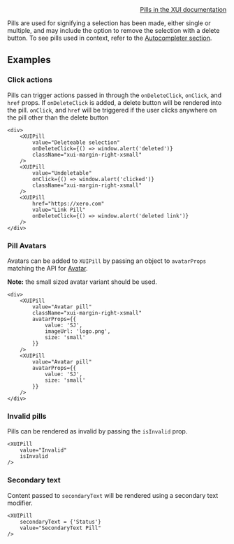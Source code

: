 <div class="xui-margin-vertical">
	<div>
		<svg focusable="false" class="xui-icon xui-icon-inline xui-icon-large xui-icon-color-blue"> <use xlink:href="#xui-icon-bookmark" role="presentation"/></svg>
		<span><a href="../section-pills-and-tags.html#pills-and-tags-2">Pills in the XUI documentation</a></span>
	</div>
</div>

Pills are used for signifying a selection has been made, either single or multiple, and may include the option to remove the selection with a delete button. To see pills used in context, refer to the [Autocompleter section](#autocompleter).

## Examples

### Click actions

Pills can trigger actions passed in through the `onDeleteClick`, `onClick`, and `href` props. If `onDeleteClick` is added, a delete button will be rendered into the pill. `onClick`, and `href` will be triggered if the user clicks anywhere on the pill other than the delete button

```
<div>
	<XUIPill
		value="Deleteable selection"
		onDeleteClick={() => window.alert('deleted')}
		className="xui-margin-right-xsmall"
	/>
	<XUIPill
		value="Undeletable"
		onClick={() => window.alert('clicked')}
		className="xui-margin-right-xsmall"
	/>
	<XUIPill
		href="https://xero.com"
		value="Link Pill"
		onDeleteClick={() => window.alert('deleted link')}
	/>
</div>
```

### Pill Avatars

Avatars can be added to `XUIPill` by passing an object to `avatarProps` matching the API for <a href="#avatar">Avatar</a>.

**Note:** the small sized avatar variant should be used.

```
<div>
	<XUIPill
		value="Avatar pill"
		className="xui-margin-right-xsmall"
		avatarProps={{
			value: 'SJ',
			imageUrl: 'logo.png',
			size: 'small'
		}}
	/>
	<XUIPill
		value="Avatar pill"
		avatarProps={{
			value: 'SJ',
			size: 'small'
		}}
	/>
</div>
```

### Invalid pills

Pills can be rendered as invalid by passing the `isInvalid` prop.

```
<XUIPill
	value="Invalid"
	isInvalid
/>
```

### Secondary text

Content passed to `secondaryText` will be rendered using a secondary text modifier.

```
<XUIPill
	secondaryText = {'Status'}
	value="SecondaryText Pill"
/>
```
